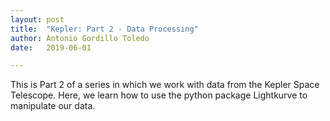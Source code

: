 ```yaml
---
layout: post
title:  "Kepler: Part 2 - Data Processing"
author: Antonio Gordillo Toledo
date:   2019-06-01

---
```

This is Part 2 of a series in which we work with data from the Kepler Space Telescope. Here, we learn how to use the python package Lightkurve to manipulate our data. 